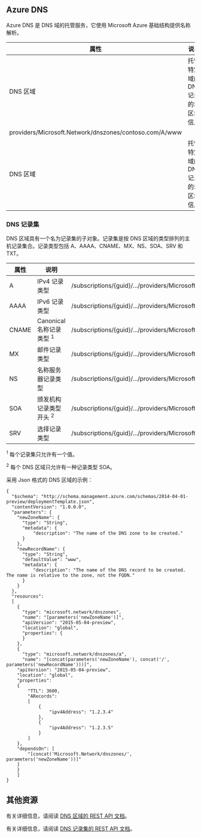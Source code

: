 ## Azure DNS

Azure DNS 是 DNS 域的托管服务，它使用 Microsoft Azure 基础结构提供名称解析。


| 属性 | 说明 | 示例值 |
|---|---|---|
| DNS 区域 | 托管特定域的 DNS 记录的域区域信息 | /subscriptions/{guid}/.../providers/Microsoft.Network/dnszones/contoso.com"，
providers/Microsoft.Network/dnszones/contoso.com/A/www |
| DNS 区域 | 托管特定域的 DNS 记录的域区域信息 | /subscriptions/{guid}/.../providers/Microsoft.Network/dnszones/contoso.com"


### DNS 记录集

DNS 区域具有一个名为记录集的子对象。记录集是按 DNS 区域的类型排列的主机记录集合。记录类型包括 A、AAAA、CNAME、MX、NS、SOA、SRV 和 TXT。

| 属性 | 说明 | 示例值 |
|---|---|---|
| A | IPv4 记录类型 | /subscriptions/{guid}/.../providers/Microsoft.Network/dnszones/contoso.com/A/www |
| AAAA | IPv6 记录类型| /subscriptions/{guid}/.../providers/Microsoft.Network/dnszones/contoso.com/AAAA/hostrecord |
| CNAME | Canonical 名称记录类型 <sup>1</sup> | /subscriptions/{guid}/.../providers/Microsoft.Network/dnszones/contoso.com/CNAME/www |
| MX | 邮件记录类型 | /subscriptions/{guid}/.../providers/Microsoft.Network/dnszones/contoso.com/MX/mail |
| NS | 名称服务器记录类型 | /subscriptions/{guid}/.../providers/Microsoft.Network/dnszones/contoso.com/NS/ |
| SOA | 颁发机构记录类型开头 <sup>2</sup> | /subscriptions/{guid}/.../providers/Microsoft.Network/dnszones/contoso.com/SOA |
| SRV | 选择记录类型 | /subscriptions/{guid}/.../providers/Microsoft.Network/dnszones/contoso.com/SRV |

<sup>1</sup> 每个记录集只允许有一个值。

<sup>2</sup> 每个 DNS 区域只允许有一种记录类型 SOA。

采用 Json 格式的 DNS 区域的示例：

	{
	  "$schema": "http://schema.management.azure.com/schemas/2014-04-01-preview/deploymentTemplate.json",
	  "contentVersion": "1.0.0.0",
	  "parameters": {
	    "newZoneName": {
	      "type": "String",
	      "metadata": {
	          "description": "The name of the DNS zone to be created."
	      }
	    },
	    "newRecordName": {
	      "type": "String",
	      "defaultValue": "www",
	      "metadata": {
	          "description": "The name of the DNS record to be created.  The name is relative to the zone, not the FQDN."
	      }
	    }
	  },
	  "resources": 
	  [
	    {
	      "type": "microsoft.network/dnszones",
	      "name": "[parameters('newZoneName')]",
	      "apiVersion": "2015-05-04-preview",
	      "location": "global",
	      "properties": {
	      }
	    },
	    {
	      "type": "microsoft.network/dnszones/a",
		  "name": "[concat(parameters('newZoneName'), concat('/', parameters('newRecordName')))]",
      	"apiVersion": "2015-05-04-preview",
      	"location": "global",
	  	"properties": 
	  	{
        	"TTL": 3600,
			"ARecords": 
			[
			    {
				    "ipv4Address": "1.2.3.4"
				},
				{
				    "ipv4Address": "1.2.3.5"
				}
			]
	  	},
	  	"dependsOn": [
        	"[concat('Microsoft.Network/dnszones/', parameters('newZoneName'))]"
      	]
    	}
	  	]
	}

## 其他资源

有关详细信息，请阅读 [DNS 区域的 REST API 文档](https://msdn.microsoft.com/zh-cn/library/azure/mt130626.aspx)。

有关详细信息，请阅读 [DNS 记录集的 REST API 文档](https://msdn.microsoft.com/zh-cn/library/azure/mt130627.aspx)。

<!---HONumber=Mooncake_1221_2015-->